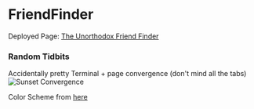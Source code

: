 # FriendFinder

Deployed Page: [The Unorthodox Friend Finder](https://throbbing-glitter-85878.herokuapp.com/ "The Unorthodox Friend Finder (https://throbbing-glitter-85878.herokuapp.com/)")

### Random Tidbits
Accidentally pretty Terminal + page convergence (don't mind all the tabs)
![Sunset Convergence](https://cloud.githubusercontent.com/assets/22947371/26040343/7604e900-38f2-11e7-886c-c5fda531eb84.png "Sunset Convergence")

Color Scheme from [here](https://www.design-seeds.com/in-nature/flora/flora-hues-41/)
